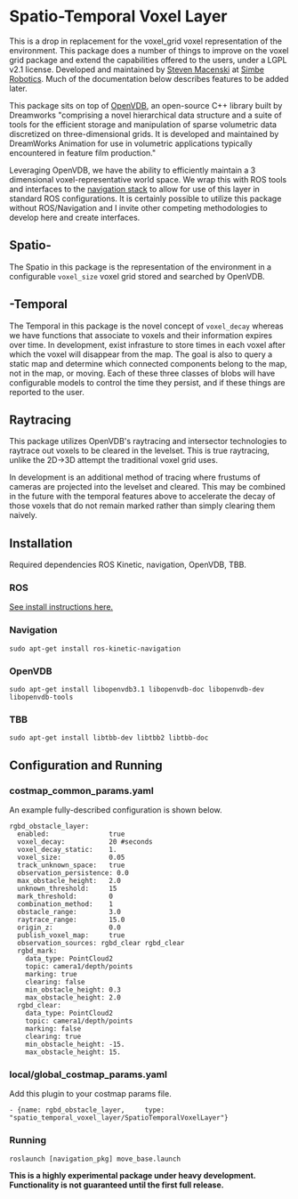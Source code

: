 # Spatio-Temporal Voxel Layer

This is a drop in replacement for the voxel_grid voxel representation of the environment. This package does a number of things to improve on the voxel grid package and extend the capabilities offered to the users, under a LGPL v2.1 license. Developed and maintained by [Steven Macenski](https://www.linkedin.com/in/steven-macenski-41a985101/) at [Simbe Robotics](http://www.simberobotics.com/). Much of the documentation below describes features to be added later.

This package sits on top of [OpenVDB](http://www.openvdb.org/), an open-source C++ library built by Dreamworks "comprising a novel hierarchical data structure and a suite of tools for the efficient storage and manipulation of sparse volumetric data discretized on three-dimensional grids. It is developed and maintained by DreamWorks Animation for use in volumetric applications typically encountered in feature film production."

Leveraging OpenVDB, we have the ability to efficiently maintain a 3 dimensional voxel-representative world space. We wrap this with ROS tools and interfaces to the [navigation stack](http://wiki.ros.org/navigation) to allow for use of this layer in standard ROS configurations. It is certainly possible to utilize this package without ROS/Navigation and I invite other competing methodologies to develop here and create interfaces. 

## **Spatio**-
The Spatio in this package is the representation of the environment in a configurable `voxel_size` voxel grid stored and searched by OpenVDB. 

## -**Temporal**
The Temporal in this package is the novel concept of `voxel_decay` whereas we have functions that associate to voxels and their information expires over time. In development, exist infrasture to store times in each voxel after which the voxel will disappear from the map. The goal is also to query a static map and determine which connected components belong to the map, not in the map, or moving. Each of these three classes of blobs will have configurable models to control the time they persist, and if these things are reported to the user.    

## Raytracing
This package utilizes OpenVDB's raytracing and intersector technologies to raytrace out voxels to be cleared in the levelset. This is true raytracing, unlike the 2D->3D attempt the traditional voxel grid uses. 

In development is an additional method of tracing where frustums of cameras are projected into the levelset and cleared. This may be combined in the future with the temporal features above to accelerate the decay of those voxels that do not remain marked rather than simply clearing them naively.

## Installation
Required dependencies ROS Kinetic, navigation, OpenVDB, TBB.

### ROS

[See install instructions here.](http://wiki.ros.org/kinetic/Installation)

### Navigation

`sudo apt-get install ros-kinetic-navigation`

### OpenVDB

`sudo apt-get install libopenvdb3.1 libopenvdb-doc libopenvdb-dev libopenvdb-tools`

### TBB

`sudo apt-get install libtbb-dev libtbb2 libtbb-doc`

## Configuration and Running

### costmap_common_params.yaml

An example fully-described configuration is shown below.

```
rgbd_obstacle_layer:
  enabled:               true
  voxel_decay:           20 #seconds
  voxel_decay_static:    1.
  voxel_size:            0.05
  track_unknown_space:   true
  observation_persistence: 0.0
  max_obstacle_height:   2.0
  unknown_threshold:     15
  mark_threshold:        0
  combination_method:    1
  obstacle_range:        3.0
  raytrace_range:        15.0
  origin_z:              0.0
  publish_voxel_map:     true
  observation_sources: rgbd_clear rgbd_clear
  rgbd_mark:
    data_type: PointCloud2
    topic: camera1/depth/points
    marking: true
    clearing: false
    min_obstacle_height: 0.3
    max_obstacle_height: 2.0
  rgbd_clear:
    data_type: PointCloud2
    topic: camera1/depth/points
    marking: false
    clearing: true
    min_obstacle_height: -15.
    max_obstacle_height: 15.
```

### local/global_costmap_params.yaml

Add this plugin to your costmap params file. 

`- {name: rgbd_obstacle_layer,     type: "spatio_temporal_voxel_layer/SpatioTemporalVoxelLayer"}`


### Running

`roslaunch [navigation_pkg] move_base.launch`

**This is a highly experimental package under heavy development. Functionality is not guaranteed until the first full release.**